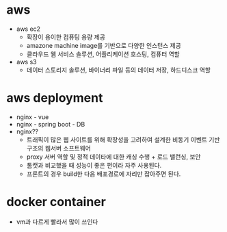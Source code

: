 # aws

- aws ec2
  - 확장이 용이한 컴퓨팅 용량 제공
  - amazone machine image를 기반으로 다양한 인스턴스 제공
  - 클라우드 웹 서비스 솔루션, 어플리케이션 호스팅, 컴퓨터 역할
- aws s3
  - 데이터 스토리지 솔루션, 바이너리 파일 등의 데이터 저장, 하드디스크 역할

# aws deployment

- nginx - vue
- nginx - spring boot - DB
- nginx??
  - 트래픽이 많은 웹 사이트를 위해 확장성을 고려하여 설계한 비동기 이벤트 기반 구조의 웹서버 소프트웨어
  - proxy 서버 역할 및 정적 데이타에 대한 캐싱 수행 + 로드 밸런싱, 보안
  - 톰캣과 비교했을 때 성능이 좋은 편이라 자주 사용된다.
  - 프론트의 경우 build한 다음 배포경로에 자리만 잡아주면 된다.

# docker container

- vm과 다르게 빨라서 많이 쓰인다